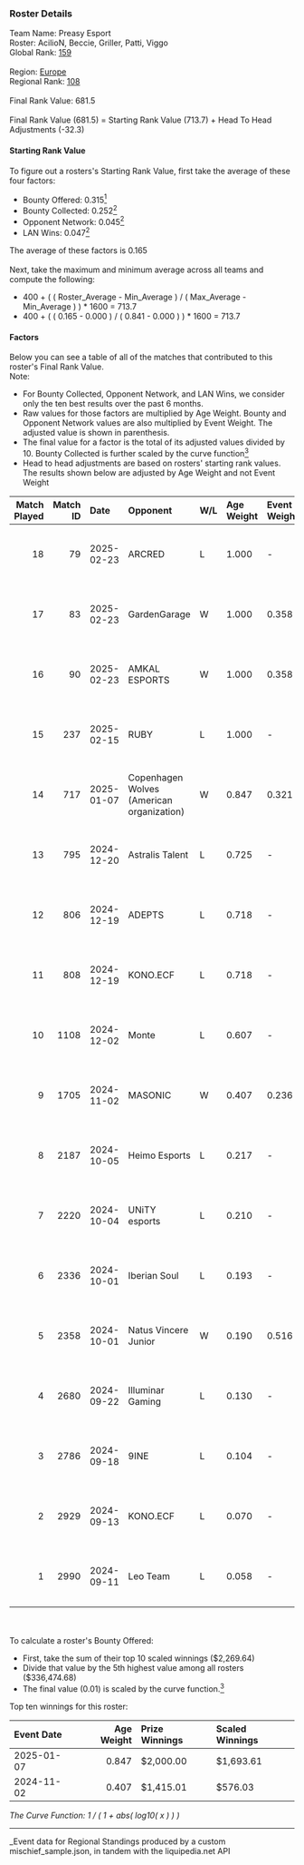 ### Roster Details<br />
Team Name: Preasy Esport<br />
Roster: AcilioN, Beccie, Griller, Patti, Viggo<br />
Global Rank: [159](../../standings_global_2025_03_01.md)<br />
<br />
Region: [Europe]( ../../standings_europe_2025_03_01.md)<br />
Regional Rank: [108]( ../../standings_europe_2025_03_01.md)<br />
<br />
Final Rank Value:  681.5<br />
<br />
Final Rank Value (681.5) = Starting Rank Value (713.7) + Head To Head Adjustments (-32.3)<br />

#### Starting Rank Value<br />
To figure out a rosters's Starting Rank Value, first take the average of these four factors:<br />
- Bounty Offered: 0.315[<sup>1</sup>](#table2)
- Bounty Collected: 0.252[<sup>2</sup>](#table1)
- Opponent Network: 0.045[<sup>2</sup>](#table1)
- LAN Wins: 0.047[<sup>2</sup>](#table1)

The average of these factors is 0.165<br />
<br />
Next, take the maximum and minimum average across all teams and compute the following:<br />
- 400 + ( ( Roster_Average - Min_Average ) / ( Max_Average - Min_Average ) ) * 1600 = 713.7
- 400 + ( ( 0.165 - 0.000 ) / ( 0.841 - 0.000 ) ) * 1600 = 713.7


#### Factors<br />
Below you can see a table of all of the matches that contributed to this roster's Final Rank Value.<br />
Note:<br />

- For Bounty Collected, Opponent Network, and LAN Wins, we consider only the ten best results over the past 6 months.
- Raw values for those factors are multiplied by Age Weight. Bounty and Opponent Network values are also multiplied by Event Weight. The adjusted value is shown in parenthesis.
- The final value for a factor is the total of its adjusted values divided by 10. Bounty Collected is further scaled by the curve function[<sup>3</sup>](#curveFunction)
- Head to head adjustments are based on rosters' starting rank values. The results shown below are adjusted by Age Weight and not Event Weight
<span id="table1"></span><br />


| Match Played | Match ID | Date       | Opponent                                  | W/L | Age Weight | Event Weight | Bounty Collected | Opponent Network | LAN Wins  | H2H Adj. | Roster                                 |
| -: | -: | :- | :- | :- | :- | :- | :- | :- | :- | -: | :- |
|           18 |       79 | 2025-02-23 | ARCRED                                    | L   | 1.000      | -            | -                | -                | -         |   -12.06 | AcilioN, Beccie, Griller, Patti, Viggo |
|           17 |       83 | 2025-02-23 | GardenGarage                              | W   | 1.000      | 0.358        | 0.000 (0.000)    | 0.081 (0.029)    | 0 (0.000) |    12.38 | AcilioN, Beccie, Griller, Patti, Viggo |
|           16 |       90 | 2025-02-23 | AMKAL ESPORTS                             | W   | 1.000      | 0.358        | 0.000 (0.000)    | 0.407 (0.145)    | 0 (0.000) |    17.15 | AcilioN, Beccie, Griller, Patti, Viggo |
|           15 |      237 | 2025-02-15 | RUBY                                      | L   | 1.000      | -            | -                | -                | -         |   -21.71 | AcilioN, Beccie, Griller, Patti, Viggo |
|           14 |      717 | 2025-01-07 | Copenhagen Wolves (American organization) | W   | 0.847      | 0.321        | 0.008 (0.002)    | 0.665 (0.181)    | 0 (0.000) |    19.67 | AcilioN, Beccie, Griller, Patti, Viggo |
|           13 |      795 | 2024-12-20 | Astralis Talent                           | L   | 0.725      | -            | -                | -                | -         |   -10.55 | AcilioN, Beccie, Equip, Griller, Viggo |
|           12 |      806 | 2024-12-19 | ADEPTS                                    | L   | 0.718      | -            | -                | -                | -         |   -16.57 | AcilioN, Beccie, Equip, Griller, Viggo |
|           11 |      808 | 2024-12-19 | KONO.ECF                                  | L   | 0.718      | -            | -                | -                | -         |   -10.03 | AcilioN, Beccie, Equip, Griller, Viggo |
|           10 |     1108 | 2024-12-02 | Monte                                     | L   | 0.607      | -            | -                | -                | -         |    -6.18 | AcilioN, Beccie, Equip, Griller, Viggo |
|            9 |     1705 | 2024-11-02 | MASONIC                                   | W   | 0.407      | 0.236        | 0.001 (0.000)    | 0.000 (0.000)    | 1 (0.407) |     3.22 | AcilioN, Beccie, Equip, Griller, JBOEN |
|            8 |     2187 | 2024-10-05 | Heimo Esports                             | L   | 0.217      | -            | -                | -                | -         |    -3.76 | AcilioN, Beccie, Equip, Griller, JBOEN |
|            7 |     2220 | 2024-10-04 | UNiTY esports                             | L   | 0.210      | -            | -                | -                | -         |    -2.63 | AcilioN, Beccie, Equip, Griller, JBOEN |
|            6 |     2336 | 2024-10-01 | Iberian Soul                              | L   | 0.193      | -            | -                | -                | -         |    -1.44 | AcilioN, Beccie, Equip, Griller, JBOEN |
|            5 |     2358 | 2024-10-01 | Natus Vincere Junior                      | W   | 0.190      | 0.516        | 0.086 (0.008)    | 0.941 (0.092)    | 0 (0.000) |     5.08 | AcilioN, Beccie, Equip, Griller, JBOEN |
|            4 |     2680 | 2024-09-22 | Illuminar Gaming                          | L   | 0.130      | -            | -                | -                | -         |    -1.57 | AcilioN, Beccie, Equip, Griller, JBOEN |
|            3 |     2786 | 2024-09-18 | 9INE                                      | L   | 0.104      | -            | -                | -                | -         |    -1.59 | AcilioN, Beccie, Equip, Griller, JBOEN |
|            2 |     2929 | 2024-09-13 | KONO.ECF                                  | L   | 0.070      | -            | -                | -                | -         |    -0.90 | AcilioN, Beccie, Equip, Griller, JBOEN |
|            1 |     2990 | 2024-09-11 | Leo Team                                  | L   | 0.058      | -            | -                | -                | -         |    -0.77 | AcilioN, Beccie, Equip, Griller, JBOEN |

<br />
<span id="table2"></span><br />
To calculate a roster's Bounty Offered:<br />

- First, take the sum of their top 10 scaled winnings ($2,269.64)
- Divide that value by the 5th highest value among all rosters ($336,474.68)
- The final value (0.01) is scaled by the curve function.[<sup>3</sup>](#curveFunction)

Top ten winnings for this roster:<br />

| Event Date | Age Weight | Prize Winnings | Scaled Winnings |
| :- | -: | :- | :- |
| 2025-01-07 |      0.847 | $2,000.00      | $1,693.61       |
| 2024-11-02 |      0.407 | $1,415.01      | $576.03         |


<span id="curveFunction"></span>_The Curve Function: 1 / ( 1 + abs( log10( x ) ) )_<br />

---
_Event data for Regional Standings produced by a custom mischief_sample.json, in tandem with the liquipedia.net API<br />
